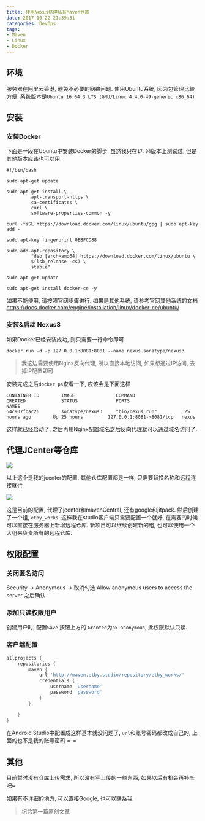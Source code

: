 ```yaml
---
title: 使用Nexus搭建私有Maven仓库
date: 2017-10-22 21:39:31
categories: DevOps
tags: 
- Maven
- Linux
- Docker
---
```


## 环境

服务器在阿里云香港, 避免不必要的网络问题. 使用Ubuntu系统, 因为包管理比较方便. 系统版本是`Ubuntu 16.04.3 LTS (GNU/Linux 4.4.0-49-generic x86_64)`

## 安装

### 安装Docker

下面是一段在Ubuntu中安装Docker的脚步, 虽然我只在`17.04`版本上测试过, 但是其他版本应该也可以用. 

```shell
#!/bin/bash

sudo apt-get update

sudo apt-get install \
         apt-transport-https \
         ca-certificates \
         curl \
         software-properties-common -y

curl -fsSL https://download.docker.com/linux/ubuntu/gpg | sudo apt-key add -

sudo apt-key fingerprint 0EBFCD88

sudo add-apt-repository \
         "deb [arch=amd64] https://download.docker.com/linux/ubuntu \
         $(lsb_release -cs) \
         stable"

sudo apt-get update

sudo apt-get install docker-ce -y
```

如果不能使用, 请按照官网步骤进行. 如果是其他系统, 请参考官网其他系统的文档
https://docs.docker.com/engine/installation/linux/docker-ce/ubuntu/

### 安装&启动 Nexus3

如果Docker已经安装成功, 则只需要一行命令即可

`docker run -d -p 127.0.0.1:8081:8081 --name nexus sonatype/nexus3`

>  我这边需要使用Nginx反向代理, 所以直接本地访问, 如果想通过IP访问, 去掉IP配置即可

安装完成之后`docker ps`查看一下, 应该会是下面这样

```
CONTAINER ID        IMAGE               COMMAND                  CREATED             STATUS              PORTS                      NAMES
64c907fbac26        sonatype/nexus3     "bin/nexus run"          25 hours ago        Up 25 hours         127.0.0.1:8081->8081/tcp   nexus
```

 这样就已经启动了, 之后再用Nginx配置域名之后反向代理就可以通过域名访问了.

## 代理JCenter等仓库

![](http://oy6e75a1i.bkt.clouddn.com/nexus-jcenter.png)

以上这个是我的jcenter的配置, 其他仓库配置都是一样, 只需要替换名称和远程连接就行

![](http://oy6e75a1i.bkt.clouddn.com/neuxs-repositorys)

这是目前的配置, 代理了jcenter和mavenCentral, 还有google和jitpack. 
然后创建了一个组, `etby_works`. 这样我在studio客户端只需要配置一个就好, 在需要的时候可以直接在服务器上新增远程仓库. 新项目可以继续创建新的组, 也可以使用一个大组来负责所有的远程仓库.

## 权限配置

### 关闭匿名访问

Security -> Anonymous -> 取消勾选 Allow anonymous users to access the server 之后确认

### 添加只读权限用户

创建用户时, 配置`Save` 按钮上方的 `Granted`为`nx-anonymous`, 此权限默认只读.

### 客户端配置

```groovy
allprojects {
    repositories {
        maven {
            url 'http://maven.etby.studio/repository/etby_works/'
            credentials {
                username 'username'
                password 'password'
            }
        }

    }
}
```

在Android Studio中配置成这样基本就没问题了, `url`和账号密码都改成自己的, 上面的也不是我的账号密码 =-=

## 其他

目前暂时没有仓库上传需求, 所以没有写上传的一些东西, 如果以后有机会再补全吧~

如果有不详细的地方, 可以直接Google, 也可以联系我.

> 纪念第一篇原创文章